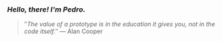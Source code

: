 ### *Hello, there! I'm Pedro.*
> ″*The value of a prototype is in the education it gives you, not in the code itself.*″
 — Alan Cooper
